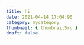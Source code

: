 ```yaml
---
title: hi
date: 2021-04-14 17:04:90
category: mycategory
thumbnail: { thumbnailSrc }
draft: false
---
```


